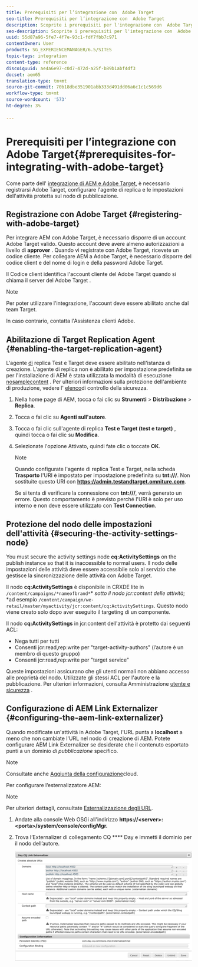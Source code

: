 ```yaml
---
title: Prerequisiti per l’integrazione con  Adobe Target
seo-title: Prerequisiti per l’integrazione con  Adobe Target
description: Scoprite i prerequisiti per l'integrazione con  Adobe Target.
seo-description: Scoprite i prerequisiti per l'integrazione con  Adobe Target.
uuid: 55d87a96-5fe7-4f7e-93c1-fdf7fbb7c971
contentOwner: User
products: SG_EXPERIENCEMANAGER/6.5/SITES
topic-tags: integration
content-type: reference
discoiquuid: ae4a6e97-c0d7-472d-a25f-b89b1abf4df3
docset: aem65
translation-type: tm+mt
source-git-commit: 70b18dbe351901abb333d491dd06a6c1c1c569d6
workflow-type: tm+mt
source-wordcount: '573'
ht-degree: 3%

---
```



# Prerequisiti per l’integrazione con  Adobe Target{#prerequisites-for-integrating-with-adobe-target}

Come parte dell&#39; [integrazione di AEM e  Adobe Target](/help/sites-administering/target.md), è necessario registrarsi  Adobe Target, configurare l&#39;agente di replica e le impostazioni dell&#39;attività protetta sul nodo di pubblicazione.

## Registrazione con  Adobe Target {#registering-with-adobe-target}

Per integrare AEM con  Adobe Target, è necessario disporre di un account  Adobe Target valido. Questo account deve avere almeno autorizzazioni a livello di **approver** . Quando vi registrate con  Adobe Target, ricevete un codice cliente. Per collegare AEM a  Adobe Target, è necessario disporre del codice client e del nome di login e della password  Adobe Target.

Il Codice client identifica l&#39;account cliente del Adobe Target  quando si chiama il server del Adobe Target .

>[!NOTE]
>
>Per poter utilizzare l&#39;integrazione, l&#39;account deve essere abilitato anche dal team Target.
>
>In caso contrario, contatta l&#39;Assistenza clienti [](https://docs.adobe.com/content/help/en/target/using/cmp-resources-and-contact-information.html)Adobe.

## Abilitazione di Target Replication Agent {#enabling-the-target-replication-agent}

L&#39;agente [di](/help/sites-deploying/replication.md) replica Test e Target deve essere abilitato nell&#39;istanza di creazione. L&#39;agente di replica non è abilitato per impostazione predefinita se per l&#39;installazione di AEM è stata utilizzata la modalità di esecuzione [nosamplecontent](/help/sites-deploying/configure-runmodes.md#using-samplecontent-and-nosamplecontent) . Per ulteriori informazioni sulla protezione dell&#39;ambiente di produzione, vedere l&#39; [elenco](/help/sites-administering/security-checklist.md)di controllo della sicurezza.

1. Nella home page di AEM, tocca o fai clic su **Strumenti** > **Distribuzione** > **Replica**.
1. Tocca o fai clic su **Agenti sull&#39;autore**.
1. Tocca o fai clic sull&#39;agente di replica **Test e Target (test e target)** , quindi tocca o fai clic su **Modifica**.
1. Selezionate l&#39;opzione Attivato, quindi fate clic o toccate **OK**.

   >[!NOTE]
   >
   >Quando configurate l&#39;agente di replica Test e Target, nella scheda **Trasporto** l&#39;URI è impostato per impostazione predefinita su **tnt:///**. Non sostituite questo URI con **https://admin.testandtarget.omniture.com**.
   >
   >Se si tenta di verificare la connessione con **tnt:///**, verrà generato un errore. Questo comportamento è previsto perché l&#39;URI è solo per uso interno e non deve essere utilizzato con **Test Connection**.

## Protezione del nodo delle impostazioni dell&#39;attività {#securing-the-activity-settings-node}

You must secure the activity settings node **cq:ActivitySettings** on the publish instance so that it is inaccessible to normal users. Il nodo delle impostazioni delle attività deve essere accessibile solo al servizio che gestisce la sincronizzazione delle attività con Adobe Target.

Il nodo **cq:ActivitySettings** è disponibile in CRXDE lite in `/content/campaigns/*nameofbrand*`* *sotto il nodo jcr:content delle attività;* *ad esempio `/content/campaign/we-retail/master/myactivity/jcr:content/cq:ActivitySettings`. Questo nodo viene creato solo dopo aver eseguito il targeting di un componente.

Il nodo **cq:ActivitySettings** in jcr:content dell&#39;attività è protetto dai seguenti ACL:

* Nega tutti per tutti
* Consenti jcr:read,rep:write per &quot;target-activity-authors&quot; (l’autore è un membro di questo gruppo)
* Consenti jcr:read,rep:write per &quot;target service&quot;

Queste impostazioni assicurano che gli utenti normali non abbiano accesso alle proprietà del nodo. Utilizzate gli stessi ACL per l&#39;autore e la pubblicazione. Per ulteriori informazioni, consulta Amministrazione [utente e sicurezza](/help/sites-administering/security.md) .

## Configurazione di AEM Link Externalizer {#configuring-the-aem-link-externalizer}

Quando modificate un&#39;attività in  Adobe Target, l&#39;URL punta a **localhost** a meno che non cambiate l&#39;URL nel nodo di creazione di AEM. Potete configurare AEM Link Externalizer se desiderate che il contenuto esportato punti a un dominio *di pubblicazione* specifico.

>[!NOTE]
>
>Consultate anche [Aggiunta della configurazione](/help/sites-administering/experience-fragments-target.md#add-the-cloud-configuration)cloud.

Per configurare l’esternalizzatore AEM:

>[!NOTE]
>
>Per ulteriori dettagli, consultate [Esternalizzazione degli URL](/help/sites-developing/externalizer.md).

1. Andate alla console Web OSGi all&#39;indirizzo **https://&lt;server>:&lt;porta>/system/console/configMgr.**
1. Trova l’Externalizer di collegamento CQ **** Day e immetti il dominio per il nodo dell’autore.

   ![chlimage_1-120](assets/aem-externalizer-01.png)

